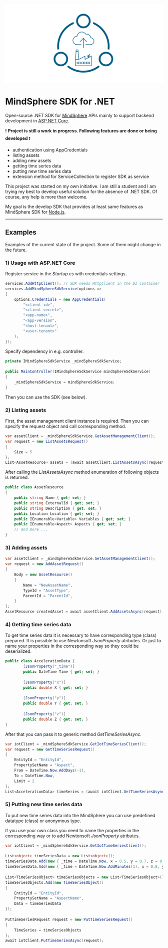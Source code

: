 ![MindSphere image](/docs/mdsp.png)
#  MindSphere SDK for .NET

Open-source .NET SDK for [MindSphere](https://siemens.mindsphere.io/) APIs mainly to support backend development in [ASP.NET Core](https://github.com/dotnet/aspnetcore).

❗ **Project is still a work in progress. Following features are done or being developed** ❗
- authentication using AppCredentials
- listing assets
- adding new assets
- getting time series data
- putting new time series data
- extension method for ServiceCollection to register SDK as service

This project was started on my own initiative. I am still a student and I am trying my best to develop useful solution for the absence of .NET SDK. Of course, any help is more than welcome.

My goal is the develop SDK that provides at least same features as MindSphere SDK for [Node.js](https://developer.mindsphere.io/resources/mindsphere-sdk-node/index.html).

---
## Examples

Examples of the current state of the project. Some of them might change in the future.

### 1) Usage with ASP.<i></i></i>NET Core

Register service in the *Startup.cs* with credentials settings.

```csharp
services.AddHttpClient(); // SDK needs HttpClient in the DI container
services.AddMindSphereSdkService(options =>
{
    options.Credentials = new AppCredentials(
        "<client-id>",
        "<client-secret>",
        "<app-name>",
        "<app-version",
        "<host-tenant>",
        "<user-tenant>"
    );
});
```

Specify dependency in e.g. controller.

```csharp
private IMindSphereSdkService _mindSphereSdkService;

public MainController(IMindSphereSdkService mindSphereSdkService)
{
    _mindSphereSdkService = mindSphereSdkService;
}
```

Then you can use the SDK (see below).

### 2) Listing assets

First, the asset management client instance is required. Then you can specify the request object and call corresponding method.

```csharp
var assetClient = _mindSphereSdkService.GetAssetManagementClient();
var request = new ListAssetsRequest() 
{
    Size = 5
};
List<AssetResource> assets = (await assetClient.ListAssetsAsync(request)).ToList();
```

After calling the *ListAssetsAsync* method enumeration of following objects is returned.

```csharp
public class AssetResource
{
    public string Name { get; set; }
    public string ExternalId { get; set; }
    public string Description { get; set; }
    public Location Location { get; set; }
    public IEnumerable<Variable> Variables { get; set; }
    public IEnumerable<Aspect> Aspects { get; set; }
    // and more ...
}
```

### 3) Adding assets

```csharp
var assetClient = _mindSphereSdkService.GetAssetManagementClient();
var request = new AddAssetRequest()
{
    Body = new AssetResource()
    {
        Name = "NewAssetName",
        TypeId = "AssetType",
        ParentId = "ParentId",
    }
};
AssetResource createdAsset = await assetClient.AddAssetsAsync(request);
```

### 4) Getting time series data

To get time series data it is necessary to have corresponding type (class) prepared. It is possible to use Newtonsoft *JsonProperty* atributes. Or just to name your properties in the corresponding way so they could be deserialized. 

```csharp
public class AccelerationData {
        [JsonProperty("_time")]
        public DateTime Time { get; set; }

        [JsonProperty("x")]
        public double X { get; set; }

        [JsonProperty("y")]
        public double Y { get; set; }

        [JsonProperty("z")]
        public double Z { get; set; }
}
```

After that you can pass it to generic method *GetTimeSeriesAsync*.

```csharp
var iotClient = _mindSphereSdkService.GetIotTimeSeriesClient();
var request = new GetTimeSeriesRequest()
{
    EntityId = "EntityId",
    PropertySetName = "Aspect",
    From = DateTime.Now.AddDays(-1),
    To = DateTime.Now,
    Limit = 2
};
List<AccelerationData> timeSeries = (await iotClient.GetTimeSeriesAsync<AccelerationData>(request)).ToList();
```


### 5) Putting new time series data

To put new time series data into the MindSphere you can use predefined datatype (class) or anonymous type.

If you use your own class you need to name the properties in the corresponding way or to add Newtonsoft *JsonProperty* atributes.

```csharp
var iotClient = _mindSphereSdkService.GetIotTimeSeriesClient();

List<object> timeSeriesData = new List<object>();
timeSeriesData.Add(new { _time = DateTime.Now, x = 0.5, y = 0.7, z = 0.3 });
timeSeriesData.Add(new { _time = DateTime.Now.AddMinutes(1), x = 0.8, y = 1.2, z = 0.7 });

List<TimeSeriesObject> timeSeriesObjects = new List<TimeSeriesObject>();
timeSeriesObjects.Add(new TimeSeriesObject()
{
    EntityId = "EntityId",
    PropertySetName = "AspectName",
    Data = timeSeriesData
});

PutTimeSeriesRequest request = new PutTimeSeriesRequest()
{
    TimeSeries = timeSeriesObjects
};
await iotClient.PutTimeSeriesAsync(request);
```
